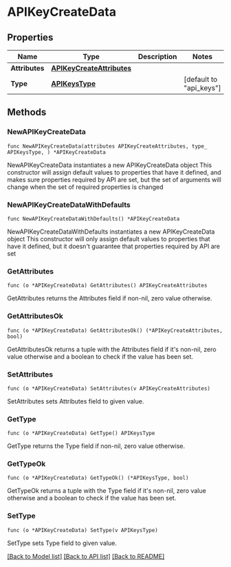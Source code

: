 # APIKeyCreateData

## Properties

Name | Type | Description | Notes
------------ | ------------- | ------------- | -------------
**Attributes** | [**APIKeyCreateAttributes**](APIKeyCreateAttributes.md) |  | 
**Type** | [**APIKeysType**](APIKeysType.md) |  | [default to "api_keys"]

## Methods

### NewAPIKeyCreateData

`func NewAPIKeyCreateData(attributes APIKeyCreateAttributes, type_ APIKeysType, ) *APIKeyCreateData`

NewAPIKeyCreateData instantiates a new APIKeyCreateData object
This constructor will assign default values to properties that have it defined,
and makes sure properties required by API are set, but the set of arguments
will change when the set of required properties is changed

### NewAPIKeyCreateDataWithDefaults

`func NewAPIKeyCreateDataWithDefaults() *APIKeyCreateData`

NewAPIKeyCreateDataWithDefaults instantiates a new APIKeyCreateData object
This constructor will only assign default values to properties that have it defined,
but it doesn't guarantee that properties required by API are set

### GetAttributes

`func (o *APIKeyCreateData) GetAttributes() APIKeyCreateAttributes`

GetAttributes returns the Attributes field if non-nil, zero value otherwise.

### GetAttributesOk

`func (o *APIKeyCreateData) GetAttributesOk() (*APIKeyCreateAttributes, bool)`

GetAttributesOk returns a tuple with the Attributes field if it's non-nil, zero value otherwise
and a boolean to check if the value has been set.

### SetAttributes

`func (o *APIKeyCreateData) SetAttributes(v APIKeyCreateAttributes)`

SetAttributes sets Attributes field to given value.


### GetType

`func (o *APIKeyCreateData) GetType() APIKeysType`

GetType returns the Type field if non-nil, zero value otherwise.

### GetTypeOk

`func (o *APIKeyCreateData) GetTypeOk() (*APIKeysType, bool)`

GetTypeOk returns a tuple with the Type field if it's non-nil, zero value otherwise
and a boolean to check if the value has been set.

### SetType

`func (o *APIKeyCreateData) SetType(v APIKeysType)`

SetType sets Type field to given value.



[[Back to Model list]](../README.md#documentation-for-models) [[Back to API list]](../README.md#documentation-for-api-endpoints) [[Back to README]](../README.md)


